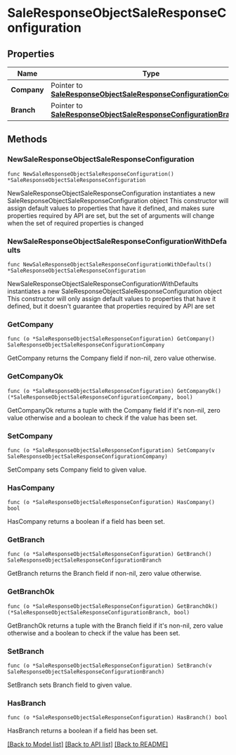 # SaleResponseObjectSaleResponseConfiguration

## Properties

Name | Type | Description | Notes
------------ | ------------- | ------------- | -------------
**Company** | Pointer to [**SaleResponseObjectSaleResponseConfigurationCompany**](SaleResponseObjectSaleResponseConfigurationCompany.md) |  | [optional] 
**Branch** | Pointer to [**SaleResponseObjectSaleResponseConfigurationBranch**](SaleResponseObjectSaleResponseConfigurationBranch.md) |  | [optional] 

## Methods

### NewSaleResponseObjectSaleResponseConfiguration

`func NewSaleResponseObjectSaleResponseConfiguration() *SaleResponseObjectSaleResponseConfiguration`

NewSaleResponseObjectSaleResponseConfiguration instantiates a new SaleResponseObjectSaleResponseConfiguration object
This constructor will assign default values to properties that have it defined,
and makes sure properties required by API are set, but the set of arguments
will change when the set of required properties is changed

### NewSaleResponseObjectSaleResponseConfigurationWithDefaults

`func NewSaleResponseObjectSaleResponseConfigurationWithDefaults() *SaleResponseObjectSaleResponseConfiguration`

NewSaleResponseObjectSaleResponseConfigurationWithDefaults instantiates a new SaleResponseObjectSaleResponseConfiguration object
This constructor will only assign default values to properties that have it defined,
but it doesn't guarantee that properties required by API are set

### GetCompany

`func (o *SaleResponseObjectSaleResponseConfiguration) GetCompany() SaleResponseObjectSaleResponseConfigurationCompany`

GetCompany returns the Company field if non-nil, zero value otherwise.

### GetCompanyOk

`func (o *SaleResponseObjectSaleResponseConfiguration) GetCompanyOk() (*SaleResponseObjectSaleResponseConfigurationCompany, bool)`

GetCompanyOk returns a tuple with the Company field if it's non-nil, zero value otherwise
and a boolean to check if the value has been set.

### SetCompany

`func (o *SaleResponseObjectSaleResponseConfiguration) SetCompany(v SaleResponseObjectSaleResponseConfigurationCompany)`

SetCompany sets Company field to given value.

### HasCompany

`func (o *SaleResponseObjectSaleResponseConfiguration) HasCompany() bool`

HasCompany returns a boolean if a field has been set.

### GetBranch

`func (o *SaleResponseObjectSaleResponseConfiguration) GetBranch() SaleResponseObjectSaleResponseConfigurationBranch`

GetBranch returns the Branch field if non-nil, zero value otherwise.

### GetBranchOk

`func (o *SaleResponseObjectSaleResponseConfiguration) GetBranchOk() (*SaleResponseObjectSaleResponseConfigurationBranch, bool)`

GetBranchOk returns a tuple with the Branch field if it's non-nil, zero value otherwise
and a boolean to check if the value has been set.

### SetBranch

`func (o *SaleResponseObjectSaleResponseConfiguration) SetBranch(v SaleResponseObjectSaleResponseConfigurationBranch)`

SetBranch sets Branch field to given value.

### HasBranch

`func (o *SaleResponseObjectSaleResponseConfiguration) HasBranch() bool`

HasBranch returns a boolean if a field has been set.


[[Back to Model list]](../README.md#documentation-for-models) [[Back to API list]](../README.md#documentation-for-api-endpoints) [[Back to README]](../README.md)


